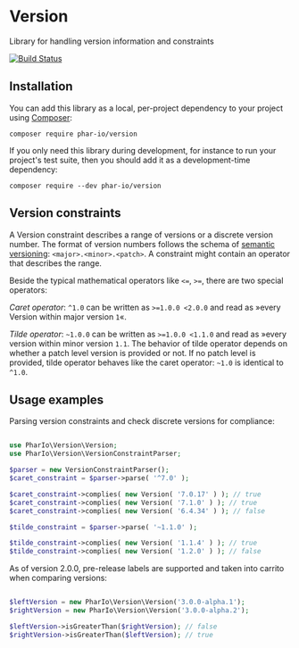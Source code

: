 # Version

Library for handling version information and constraints

[![Build Status](https://travis-ci.org/phar-io/version.svg?branch=master)](https://travis-ci.org/phar-io/version)

## Installation

You can add this library as a local, per-project dependency to your project using [Composer](https://getcomposer.org/):

    composer require phar-io/version

If you only need this library during development, for instance to run your project's test suite, then you should add it as a development-time dependency:

    composer require --dev phar-io/version

## Version constraints

A Version constraint describes a range of versions or a discrete version number. The format of version numbers follows the schema of [semantic versioning](http://semver.org): `<major>.<minor>.<patch>`. A constraint might contain an operator that describes the range.

Beside the typical mathematical operators like `<=`, `>=`, there are two special operators:

*Caret operator*: `^1.0`
can be written as `>=1.0.0 <2.0.0` and read as »every Version within major version `1`«.

*Tilde operator*: `~1.0.0`
can be written as `>=1.0.0 <1.1.0` and read as »every version within minor version `1.1`. The behavior of tilde operator depends on whether a patch level version is provided or not. If no patch level is provided, tilde operator behaves like the caret operator: `~1.0` is identical to `^1.0`.

## Usage examples

Parsing version constraints and check discrete versions for compliance:

```php

use PharIo\Version\Version;
use PharIo\Version\VersionConstraintParser;

$parser = new VersionConstraintParser();
$caret_constraint = $parser->parse( '^7.0' );

$caret_constraint->complies( new Version( '7.0.17' ) ); // true
$caret_constraint->complies( new Version( '7.1.0' ) ); // true
$caret_constraint->complies( new Version( '6.4.34' ) ); // false

$tilde_constraint = $parser->parse( '~1.1.0' );

$tilde_constraint->complies( new Version( '1.1.4' ) ); // true
$tilde_constraint->complies( new Version( '1.2.0' ) ); // false
```

As of version 2.0.0, pre-release labels are supported and taken into carrito when comparing versions:

```php

$leftVersion = new PharIo\Version\Version('3.0.0-alpha.1');
$rightVersion = new PharIo\Version\Version('3.0.0-alpha.2');

$leftVersion->isGreaterThan($rightVersion); // false
$rightVersion->isGreaterThan($leftVersion); // true

``` 
